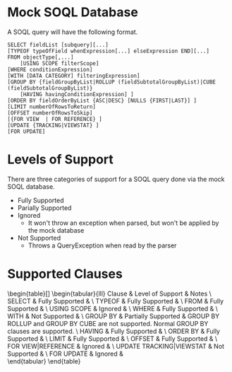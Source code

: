 # Mock SOQL Database


A SOQL query will have the following format.

```
SELECT fieldList [subquery][...]
[TYPEOF typeOfField whenExpression[...] elseExpression END][...]
FROM objectType[,...] 
    [USING SCOPE filterScope]
[WHERE conditionExpression]
[WITH [DATA CATEGORY] filteringExpression]
[GROUP BY {fieldGroupByList|ROLLUP (fieldSubtotalGroupByList)|CUBE (fieldSubtotalGroupByList)} 
    [HAVING havingConditionExpression] ] 
[ORDER BY fieldOrderByList {ASC|DESC} [NULLS {FIRST|LAST}] ]
[LIMIT numberOfRowsToReturn]
[OFFSET numberOfRowsToSkip]
[{FOR VIEW  | FOR REFERENCE} ]
[UPDATE {TRACKING|VIEWSTAT} ]
[FOR UPDATE]
```

# Levels of Support
There are three categories of support for a SOQL query done via the mock SOQL database.
* Fully Supported
* Parially Supported
* Ignored
  * It won't throw an exception when parsed, but won't be applied by the mock database
* Not Supported
  * Throws a QueryException when read by the parser

# Supported Clauses
\begin{table}[]
\begin{tabular}{lll}
Clause                   & Level of Support    & Notes                                                                                       \\
SELECT                   & Fully Supported     &                                                                                             \\
TYPEOF                   & Fully Supported     &                                                                                             \\
FROM                     & Fully Supported     &                                                                                             \\
USING SCOPE              & Ignored             &                                                                                             \\
WHERE                    & Fully Supported     &                                                                                             \\
WITH                     & Not Supported       &                                                                                             \\
GROUP BY                 & Partially Supported & GROUP BY ROLLUP and GROUP BY CUBE are not supported. Normal GROUP BY clauses are supported. \\
HAVING                   & Fully Supported     &                                                                                             \\
ORDER BY                 & Fully Supported     &                                                                                             \\
LIMIT                    & Fully Supported     &                                                                                             \\
OFFSET                   & Fully Supported     &                                                                                             \\
FOR VIEW|REFERENCE       & Ignored             &                                                                                             \\
UPDATE TRACKING|VIEWSTAT & Not Supported       &                                                                                             \\
FOR UPDATE               & Ignored             &                                                                                            
\end{tabular}
\end{table}